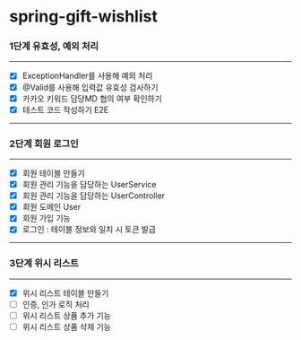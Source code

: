 # spring-gift-wishlist

### 1단계 유효성, 예외 처리

---

- [x] ExceptionHandler를 사용해 예외 처리
- [x] @Valid를 사용해 입력값 유효성 검사하기
- [x] 카카오 키워드 담당MD 협의 여부 확인하기
- [x] 테스트 코드 작성하기 E2E

---

### 2단계 회원 로그인

---

- [x] 회원 테이블 만들기
- [x] 회원 관리 기능을 담당하는 UserService
- [x] 회원 관리 기능을 담당하는 UserController
- [x] 회원 도메인 User
- [x] 회원 가입 기능
- [x] 로그인 : 테이블 정보와 일치 시 토큰 발급

--- 

### 3단계 위시 리스트

---

- [x] 위시 리스트 테이블 만들기
- [ ] 인증, 인가 로직 처리
- [ ] 위시 리스트 상품 추가 기능
- [ ] 위시 리스트 상품 삭제 기능